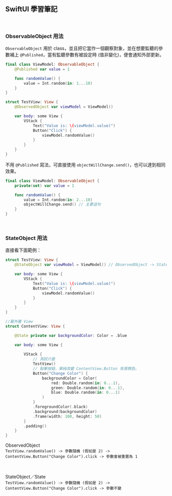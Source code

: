 ## SwiftUI 學習筆記
<br />


### ObservableObject 用法

`ObservableObject` 用於 class，並且把它當作一個觀察對象，並在想要監聽的參數補上 `@Published`，當有監聽參數有被設定時 (值非變化)，便會通知外部更新。

```swift
final class ViewModel: ObservableObject {
    @Published var value = 1

    func randomValue() {
        value = Int.random(in: 1...10)
    }
}

struct TestView: View {
    @ObservedObject var viewModel = ViewModel()

    var body: some View {
        VStack {
            Text("Value is: \(viewModel.value)")
            Button("Click") {
                viewModel.randomValue()
            }
        }
    }
}
```

不用 `@Published` 寫法，可直接使用 `objectWillChange.send()`，也可以達到相同效果。

```swift
final class ViewModel: ObservableObject {
    private(set) var value = 1

    func randomValue() {
        value = Int.random(in: 2...10)
        objectWillChange.send() // 主要這句
    }
}
```
<br />

### StateObject 用法

直接看下面範例：

```swift
struct TestView: View {
    @StateObject var viewModel = ViewModel() // ObservedObject -> StateObject

    var body: some View {
        VStack {
            Text("Value is: \(viewModel.value)")
            Button("Click") {
                viewModel.randomValue()
            }
        }
    }
}

//最外層 View
struct ContentView: View {

    @State private var backgroundColor: Color = .blue

    var body: some View {
  
        VStack {
            // 測試介面
            TestView()
            // 點擊按鈕，單純改變 ContentView.Button 背景顏色。
            Button("Change Color") {
                backgroundColor = Color(
                    red: Double.random(in: 0...1),
                    green: Double.random(in: 0...1), 
                    blue: Double.random(in: 0...1)
                )
            }
            .foregroundColor(.black)
            .background(backgroundColor)
            .frame(width: 100, height: 50)
        }
        .padding()
    }
}
```

ObservedObject
<br />
`TestView.randomValue() -> 參數隨機 (假如是 2) -> ContentView.Button("Change Color").click -> 參數會被重置為 1`

<br />

StateObject／State
<br />
`TestView.randomValue() -> 參數隨機 (假如是 2) -> ContentView.Button("Change Color").click -> 參數不變`

<br />




